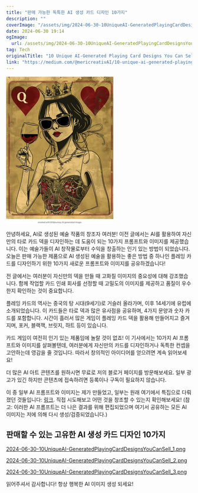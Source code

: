 ```yaml
---
title: "판매 가능한 독특한 AI 생성 카드 디자인 10가지"
description: ""
coverImage: "/assets/img/2024-06-30-10UniqueAI-GeneratedPlayingCardDesignsYouCanSell_0.png"
date: 2024-06-30 19:14
ogImage: 
  url: /assets/img/2024-06-30-10UniqueAI-GeneratedPlayingCardDesignsYouCanSell_0.png
tag: Tech
originalTitle: "10 Unique AI-Generated Playing Card Designs You Can Sell!"
link: "https://medium.com/@mericreativAI/10-unique-ai-generated-playing-card-designs-you-can-sell-315392ecc40c"
---
```



![Unique AI-Generated Playing Card Designs](/assets/img/2024-06-30-10UniqueAI-GeneratedPlayingCardDesignsYouCanSell_0.png)

안녕하세요, AI로 생성된 예술 작품의 창조자 여러분! 이전 글에서는 AI를 활용하여 자신만의 타로 카드 덱을 디자인하는 데 도움이 되는 10가지 프롬프트와 이미지를 제공했습니다. 이는 예술가들이 AI 창작물로부터 수익을 창출하는 인기 있는 방법이 되었습니다. 오늘은 판매 가능한 제품으로 AI 생성된 예술을 활용하는 좋은 방법 중 하나인 플레잉 카드를 디자인하기 위한 10가지 새로운 프롬프트와 이미지를 공유하겠습니다!

전 글에서는 여러분이 자신만의 덱을 만들 때 고화질 이미지의 중요성에 대해 강조했습니다. 함께 작업할 카드 인쇄 회사를 선정할 때 고밀도의 이미지를 제공하고 품질이 우수한지 확인하는 것이 중요합니다.

플레잉 카드의 역사는 중국의 탕 시대(9세기)로 거슬러 올라가며, 이후 14세기에 유럽에 소개되었습니다. 이 카드들은 타로 덱과 많은 유사점을 공유하며, 4가지 문양과 숫자 카드를 포함합니다. 시간이 흘러서 많은 게임이 플레잉 카드 덱을 활용해 만들어지고 즐겨지며, 포커, 블랙잭, 브릿지, 하트 등이 있습니다.

<div class="content-ad"></div>

카드 게임이 여전히 인기 있는 제품임에 놀랄 것이 없죠! 이 기사에서는 10가지 AI 프롬프트와 이미지를 살펴볼텐데, 여러분에게 자신만의 카드를 디자인하거나 독특한 컨셉을 고안하는데 영감을 줄 것입니다. 따라서 창의적인 아이디어를 얻으려면 계속 읽어보세요!

더 많은 AI 아트 콘텐츠를 원하시면 무료로 저의 블로거 페이지를 방문해보세요. 일부 광고가 있긴 하지만 콘텐츠에 접속하려면 등록이나 구독이 필요하지 않습니다.

이 중 일부 AI 프롬프트와 이미지는 제가 만들었고, 일부는 원래 여기에서 특집으로 다뤄졌던 것들입니다: [링크](https://www.midjourney.com/explore). 직접 시도해보고 어떤 것을 창조할 수 있는지 확인해보세요! (참고: 이러한 AI 프롬프트는 더 나은 결과를 위해 편집되었으며 여기서 공유하는 모든 AI 이미지는 저에 의해 다시 생성/검증되었습니다.)

## 판매할 수 있는 고유한 AI 생성 카드 디자인 10가지

<div class="content-ad"></div>


[2024-06-30-10UniqueAI-GeneratedPlayingCardDesignsYouCanSell_1.png](/assets/img/2024-06-30-10UniqueAI-GeneratedPlayingCardDesignsYouCanSell_1.png)

[2024-06-30-10UniqueAI-GeneratedPlayingCardDesignsYouCanSell_2.png](/assets/img/2024-06-30-10UniqueAI-GeneratedPlayingCardDesignsYouCanSell_2.png)

[2024-06-30-10UniqueAI-GeneratedPlayingCardDesignsYouCanSell_3.png](/assets/img/2024-06-30-10UniqueAI-GeneratedPlayingCardDesignsYouCanSell_3.png)

읽어주셔서 감사합니다! 항상 행복한 AI 이미지 생성 되세요!
